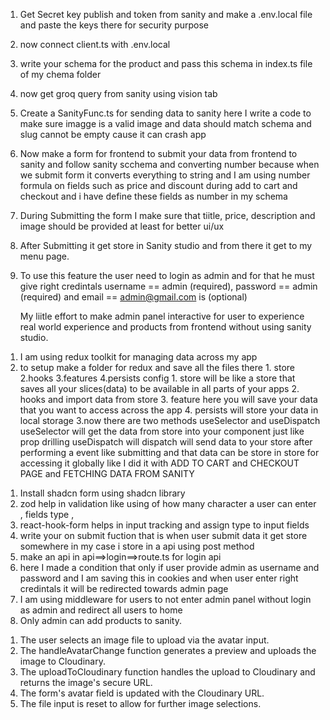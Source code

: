 <!-- setup Sanity  -->
<!-- Get Data from your frontend(admin) to Sanity and then Sanity to frontend(user) -->

1. Get Secret key publish and token from sanity and make a .env.local file and paste the keys there for security purpose
2. now connect client.ts with .env.local
3. write your schema for the product and pass this schema in index.ts file of my chema folder
4. now get groq query from sanity using vision tab
5. Create a SanityFunc.ts for sending data to sanity here I write a code to make sure imagge is a valid image and data should match schema and slug cannot be empty cause it can crash app
6. Now make a form for frontend to submit your data from frontend to sanity and follow sanity scchema and converting number because when we submit form it converts everything to string and I am using number formula on fields such as price and discount during add to cart and checkout and i have define these fields as number in my schema
7. During Submitting the form I make sure that tiitle, price, description and image should be provided at least for better ui/ux
8. After Submitting it get store in Sanity studio and from there it get to my menu page.
9. To use this feature the user need to login as admin and for that he must give right credintals
   username == admin (required), password == admin (required) and email == admin@gmail.com is (optional)

   My liitle effort to make admin panel interactive for user to experience real world experience and products from frontend without using sanity studio.

<!-- Redux toolkit  -->

1. I am using redux toolkit for managing data across my app
2. to setup make a folder for redux and save all the files there 1. store 2.hooks 3.features 4.persists config 1. store will be like a store that saves all your slices(data) to be available in all parts of your apps 2. hooks and import data from store 3. feature here you will save your data that you want to access across the app 4. persists will store your data in local storage
   3.now there are two methods useSelector and useDispatch
   useSelector will get the data from store into your component just like prop drilling
   useDispatch will dispatch will send data to your store after performing a event like submitting and that data can be store in store for accessing it globally like I did it with ADD TO CART and CHECKOUT PAGE and FETCHING DATA FROM SANITY

<!-- Login Form using Shadcn form using react-hook-form and Zod for validation -->

1. Install shadcn form using shadcn library
2. zod help in validation like using of how many character a user can enter , fields type ,
3. react-hook-form helps in input tracking and assign type to input fields
4. write your on submit fuction that is when user submit data it get store somewhere in my case i store in a api using post method
5. make an api in api==>login==>route.ts for login api
6. here I made a condition that only if user provide admin as username and password and I am saving this in cookies and
   when user enter right credintals it will be redirected towards admin page
7. I am using middleware for users to not enter admin panel without login as admin and redirect all users to home
8. Only admin can add products to sanity.

<!-- CLOUDINARY  -->

1. The user selects an image file to upload via the avatar input.
2. The handleAvatarChange function generates a preview and uploads the image to Cloudinary.
3. The uploadToCloudinary function handles the upload to Cloudinary and returns the image's secure URL.
4. The form's avatar field is updated with the Cloudinary URL.
5. The file input is reset to allow for further image selections.
